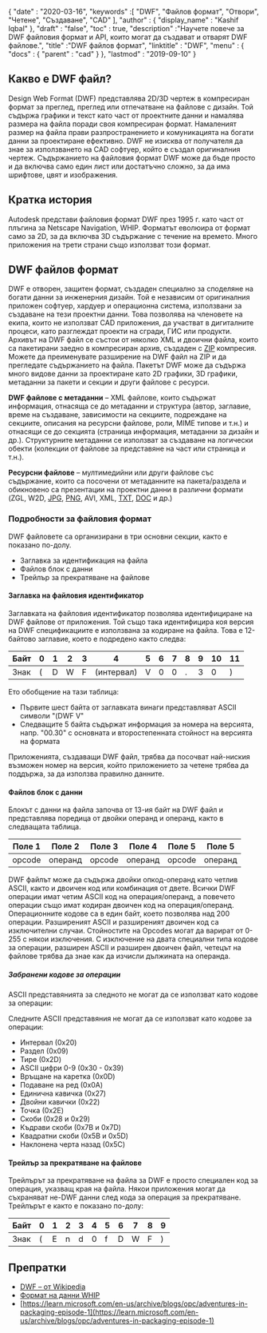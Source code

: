 {
  "date" : "2020-03-16",
  "keywords" :[ "DWF", "Файлов формат", "Отвори", "Четене", "Създаване", "CAD" ],
  "author" : {
    "display_name" : "Kashif Iqbal"
},
  "draft" : "false",
  "toc" : true,
  "description" :"Научете повече за DWF файловия формат и API, които могат да създават и отварят DWF файлове.",
  "title" :"DWF файлов формат",
  "linktitle" : "DWF",
  "menu" : {
    "docs" : {
      "parent" : "cad"
}
},
  "lastmod" : "2019-09-10"
}

## Какво е DWF файл?

Design Web Format (DWF) представлява 2D/3D чертеж в компресиран формат за преглед, преглед или отпечатване на файлове с дизайн. Той съдържа графики и текст като част от проектните данни и намалява размера на файла поради своя компресиран формат. Намаленият размер на файла прави разпространението и комуникацията на богати данни за проектиране ефективно. DWF не изисква от получателя да знае за използването на CAD софтуер, който е създал оригиналния чертеж. Съдържанието на файловия формат DWF може да бъде просто и да включва само един лист или достатъчно сложно, за да има шрифтове, цвят и изображения.

## Кратка история ##

Autodesk представи файловия формат DWF през 1995 г. като част от плъгина за Netscape Navigation, WHIP. Форматът еволюира от формат само за 2D, за да включва 3D съдържание с течение на времето. Много приложения на трети страни също използват този формат.

## DWF файлов формат ##

DWF е отворен, защитен формат, създаден специално за споделяне на богати данни за инженерния дизайн. Той е независим от оригиналния приложен софтуер, хардуер и операционна система, използвани за създаване на тези проектни данни. Това позволява на членовете на екипа, които не използват CAD приложения, да участват в дигиталните процеси, като разглеждат проекти на сгради, ГИС или продукти. Архивът на DWF файл се състои от няколко XML и двоични файла, които са пакетирани заедно в компресиран архив, създаден с [ZIP](/bg/compression/zip/) компресия. Можете да преименувате разширение на DWF файл на ZIP и да прегледате съдържанието на файла. Пакетът DWF може да съдържа много видове данни за проектиране като 2D графики, 3D графики, метаданни за пакети и секции и други файлове с ресурси.

**DWF файлове с метаданни** – XML файлове, които съдържат информация, отнасяща се до метаданни и структура (автор, заглавие, време на създаване, зависимости на секциите, подреждане на секциите, описания на ресурсни файлове, роли, MIME типове и т.н.) и отнасящи се до секцията (страница информация, метаданни за дизайн и др.). Структурните метаданни се използват за създаване на логически обекти (колекции от файлове за представяне на част или страница и т.н.).

**Ресурсни файлове** – мултимедийни или други файлове със съдържание, които са посочени от метаданните на пакета/раздела и обикновено са презентации на проектни данни в различни формати (ZGL, W2D, [JPG](/bg/image/jpeg/), [PNG](/bg/image/png/), AVI, XML, [TXT](/bg/word-processing/txt/), [DOC](/bg/word-processing/doc/) и др.)

### Подробности за файловия формат ###

DWF файловете са организирани в три основни секции, както е показано по-долу.

* Заглавка за идентификация на файла
* Файлов блок с данни
* Трейлър за прекратяване на файлове

#### Заглавка на файловия идентификатор ####

Заглавката на файловия идентификатор позволява идентифициране на DWF файлове от приложения. Той също така идентифицира коя версия на DWF спецификациите е използвана за кодиране на файла. Това е 12-байтово заглавие, което е подредено както следва:


|Байт|0|1|2|3|4|5|6|7|8|9|10|11
--- | --- |--- | --- |--- | --- |--- | --- |--- | --- |--- | --- |--- |
|Знак|(|D|W|F|(интервал)|V|0|0|.|3|0|)

Ето обобщение на тази таблица:

* Първите шест байта от заглавката винаги представляват ASCII символи "(DWF V"
* Следващите 5 байта съдържат информация за номера на версията, напр. "00.30" с основната и второстепенната стойност на версията на формата

Приложенията, създаващи DWF файл, трябва да посочват най-ниския възможен номер на версия, който приложението за четене трябва да поддържа, за да използва правилно данните.

#### Файлов блок с данни ####

Блокът с данни на файла започва от 13-ия байт на DWF файл и представлява поредица от двойки операнд и операнд, както в следващата таблица.

|Поле 1|Поле 2|Поле 3|Поле 4|Поле 5|Поле 5
--- | --- |--- | --- |--- | --- |
|opcode|операнд|opcode|операнд|opcode|операнд

DWF файлът може да съдържа двойки опкод-операнд като четлив ASCII, както и двоичен код или комбинация от двете. Всички DWF операции имат четим ASCII код на операция/операнд, а повечето операции също имат кодиран двоичен код на операция/операнд. Операционните кодове са в един байт, което позволява над 200 операции. Разширеният ASCII и разширеният двоичен код са изключителни случаи. Стойностите на Opcodes могат да варират от 0-255 с някои изключения. С изключение на двата специални типа кодове за операции, разширен ASCII и разширен двоичен файл, четецът на файлове трябва да знае как да изчисли дължината на операнда.

##### Забранени кодове за операции #####

ASCII представянията за следното не могат да се използват като кодове за операции:

Следните ASCII представяния не могат да се използват като кодове за операции:

* Интервал (0x20)
* Раздел (0x09)
* Тире (0x2D)
* ASCII цифри 0-9 (0x30 - 0x39)
* Връщане на каретка (0x0D)
* Подаване на ред (0x0A)
* Единична кавичка (0x27)
* Двойни кавички (0x22)
* Точка (0x2E)
* Скоби (0x28 и 0x29)
* Къдрави скоби (0x7B и 0x7D)
* Квадратни скоби (0x5B и 0x5D)
* Наклонена черта назад (0x5C)

#### Трейлър за прекратяване на файлове ####

Трейлърът за прекратяване на файла за DWF е просто специален код за операция, указващ края на файла. Някои приложения могат да съхраняват не-DWF данни след кода за операция за прекратяване. Трейлърът е както е показано по-долу:


|Байт|0|1|2|3|4|5|6|7|8|9
---|---|---|---|---|---|---|---|---|---|---|
|Знак|(|E|n|d|0|f|D|W|F|)

## Препратки ##

* [DWF – от Wikipedia](https://en.wikipedia.org/wiki/Design_Web_Format)
* [Формат на данни WHIP](http://paulbourke.net/dataformats/whip/)
* [https://learn.microsoft.com/en-us/archive/blogs/opc/adventures-in-packaging-episode-1](https://learn.microsoft.com/en-us/archive/blogs/opc/adventures-in-packaging-episode-1)

